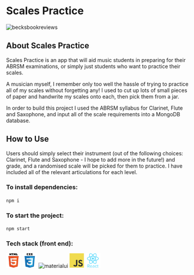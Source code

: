 # Scales Practice

<img src="https://live.staticflickr.com/65535/52425941033_c3db6d58ba_w.jpg" width="400" height="400" alt="becksbookreviews">

## About Scales Practice

Scales Practice is an app that will aid music students in preparing for their ABRSM examinations, or simply just students who want to practice their scales.  

A musician myself, I remember only too well the hassle of trying to practice all of my scales without forgetting any! I used to cut up lots of small pieces of paper and handwrite my scales onto each, then pick them from a jar.  

In order to build this project I used the ABRSM syllabus for Clarinet, Flute and Saxophone, and input all of the scale requirements into a MongoDB database. 

## How to Use

Users should simply select their instrument (out of the following choices: Clarinet, Flute and Saxophone - I hope to add more in the future!) and grade, and a randomised scale will be picked for them to practice. I have included all of the relevant articulations for each level.

### To install dependencies:

`npm i`

### To start the project:

`npm start`

### Tech stack (front end):
<img src="https://raw.githubusercontent.com/devicons/devicon/master/icons/html5/html5-original-wordmark.svg" alt="html5" width="40" height="40"/> <img src="https://raw.githubusercontent.com/devicons/devicon/master/icons/css3/css3-original-wordmark.svg" alt="css3" width="40" height="40"/>
<img src="https://cdn.jsdelivr.net/gh/devicons/devicon/icons/materialui/materialui-original.svg" alt="materialui" width="40" height="40" />
<img src="https://raw.githubusercontent.com/devicons/devicon/master/icons/javascript/javascript-original.svg" alt="javascript" width="40" height="40"/> <img src="https://raw.githubusercontent.com/devicons/devicon/master/icons/react/react-original-wordmark.svg" alt="react" width="40" height="40"/>

